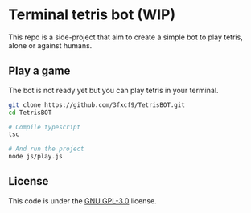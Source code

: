 # Terminal tetris bot (WIP)

This repo is a side-project that aim to create a simple bot to play tetris, alone or against humans.

## Play a game

The bot is not ready yet but you can play tetris in your terminal.

```bash
git clone https://github.com/3fxcf9/TetrisBOT.git
cd TetrisBOT

# Compile typescript
tsc

# And run the project
node js/play.js
```

## License

This code is under the [GNU GPL-3.0](https://github.com/3fxcf9/TetrisBOT/blob/main/LICENSE) license.
